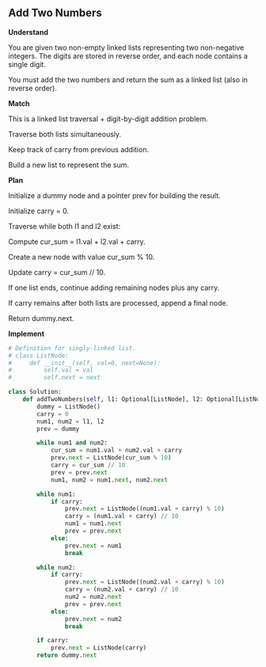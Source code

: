 ## Add Two Numbers

**Understand**

You are given two non-empty linked lists representing two non-negative integers.
The digits are stored in reverse order, and each node contains a single digit.

You must add the two numbers and return the sum as a linked list (also in reverse order).

**Match**

This is a linked list traversal + digit-by-digit addition problem.

Traverse both lists simultaneously.

Keep track of carry from previous addition.

Build a new list to represent the sum.

**Plan**

Initialize a dummy node and a pointer prev for building the result.

Initialize carry = 0.

Traverse while both l1 and l2 exist:

Compute cur_sum = l1.val + l2.val + carry.

Create a new node with value cur_sum % 10.

Update carry = cur_sum // 10.

If one list ends, continue adding remaining nodes plus any carry.

If carry remains after both lists are processed, append a final node.

Return dummy.next.

**Implement**

```py
# Definition for singly-linked list.
# class ListNode:
#     def __init__(self, val=0, next=None):
#         self.val = val
#         self.next = next

class Solution:
    def addTwoNumbers(self, l1: Optional[ListNode], l2: Optional[ListNode]) -> Optional[ListNode]:
        dummy = ListNode()
        carry = 0
        num1, num2 = l1, l2
        prev = dummy

        while num1 and num2:
            cur_sum = num1.val + num2.val + carry
            prev.next = ListNode(cur_sum % 10)
            carry = cur_sum // 10
            prev = prev.next
            num1, num2 = num1.next, num2.next

        while num1:
            if carry:
                prev.next = ListNode((num1.val + carry) % 10)
                carry = (num1.val + carry) // 10
                num1 = num1.next
                prev = prev.next
            else:
                prev.next = num1
                break

        while num2:
            if carry:
                prev.next = ListNode((num2.val + carry) % 10)
                carry = (num2.val + carry) // 10
                num2 = num2.next
                prev = prev.next
            else:
                prev.next = num2
                break

        if carry:
            prev.next = ListNode(carry)
        return dummy.next
```
